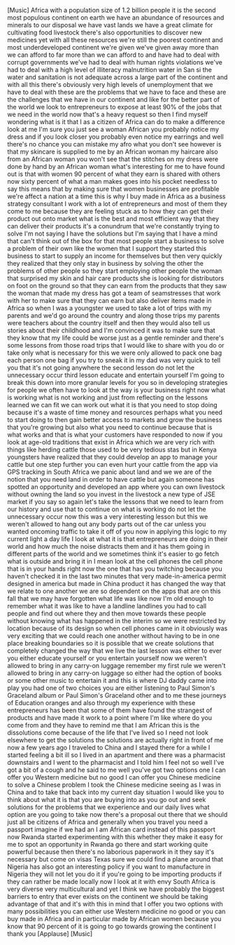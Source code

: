
[Music]
Africa with a population size of 1.2
billion people it is the second most
populous continent on earth
we have an abundance of resources and
minerals to our disposal we have vast
lands we have a great climate for
cultivating food livestock there&#39;s also
opportunities to discover new medicines
yet with all these resources we&#39;re still
the poorest continent and most
underdeveloped continent we&#39;re given
we&#39;ve given away more than we can afford
to far more than we can afford to and
have had to deal with corrupt
governments we&#39;ve had to deal with human
rights violations we&#39;ve had to deal with
a high level of illiteracy malnutrition
water in San si the water and sanitation
is not adequate across a large part of
the continent and with all this
there&#39;s obviously very high levels of
unemployment that we have to deal with
these are the problems that we have to
face and these are the challenges that
we have in our continent and like for
the better part of the world we look to
entrepreneurs to expose at least 90% of
the jobs that we need in the world now
that&#39;s a heavy request so then I find
myself wondering what is it that I as a
citizen of Africa can do to make a
difference look at me
I&#39;m sure you just see a woman African
you probably notice my dress
and if you look closer you probably even
notice my earrings and well there&#39;s no
chance you can mistake my afro what you
don&#39;t see however is that my skincare is
supplied to me by an African woman my
haircare also from an African woman you
won&#39;t see that the stitches on my dress
were done by hand by an African woman
what&#39;s interesting for me to have found
out is that with women 90 percent of
what they earn is shared with others now
sixty percent of what a man makes goes
into his pocket needless to say this
means that by making sure that women
businesses are profitable
we&#39;re affect a nation at a time this is
why I buy made in Africa as a business
strategy consultant I work with a lot of
entrepreneurs and most of them they come
to me because they are feeling stuck as
to how they can get their product out
onto market what is the best and most
efficient way that they can deliver
their products it&#39;s a conundrum that
we&#39;re constantly trying to solve I&#39;m not
saying I have the solutions but I&#39;m
saying that I have a mind that can&#39;t
think out of the box for that most
people start a business to solve a
problem of their own like the women that
I support they started this business to
start to supply an income for themselves
but then very quickly they realized that
they only stay in business by solving
the other the problems of other people
so they start employing other people the
woman that surprised my skin and hair
care products she is looking for
distributors on
foot on the ground so that they can earn
from the products that they saw the
woman that made my dress has got a team
of seamstresses that work with her to
make sure that they can earn but also
deliver items made in Africa so when I
was a youngster
we used to take a lot of trips with my
parents and we&#39;d go around the country
and along those trips my parents were
teachers about the country itself and
then they would also tell us stories
about their childhood and I&#39;m convinced
it was to make sure that they know that
my life could be worse
just as a gentle reminder and there&#39;s
some lessons from those road trips that
I would like to share with you do or
take only what is necessary for this we
were only allowed to pack one bag each
person one bag if you try to sneak it in
my dad was very quick to tell you that
it&#39;s not going anywhere the second
lesson do not let the unnecessary occur
third lesson educate and entertain
yourself I&#39;m going to break this down
into more granular levels for you so in
developing strategies for people we
often have to look at the way is your
business right now
what is working what is not working and
just from reflecting on the lessons
learned we can fit we can work out what
it is that you need to stop doing
because it&#39;s a waste of time money and
resources perhaps what you need to start
doing to then gain better access to
markets and grow the business that
you&#39;re growing but also what you need to
continue because that is what works and
that is what your customers have
responded to now if you look at age-old
traditions that exist in Africa which we
are very rich with things like herding
cattle those used to be very tedious
stas but in Kenya youngsters have
realized that they could develop an app
to manage your cattle but one step
further you can even hurt your cattle
from the app via GPS tracking in South
Africa we panic about land and we we are
of the notion that you need land in
order to have cattle but again someone
has spotted an opportunity and developed
an app where you can own livestock
without owning the land
so you invest in the livestock a new
type of JSE market if you say so again
let&#39;s take the lessons that we need to
learn from our history and use that to
continue on what is working do not let
the unnecessary occur now this was a
very interesting lesson but this we
weren&#39;t allowed to hang out any body
parts out of the car unless you wanted
oncoming traffic to take it off of you
now in applying this logic to my current
light a day life I look at what it is
that entrepreneurs are doing in their
world and how much the noise distracts
them and it has them going in different
parts of the world and we sometimes
think it&#39;s easier to go fetch what is
outside and bring it in I mean look at
the cell phones the cell phone that is
in your hands right now the one that has
you twitching because you haven&#39;t
checked it in the last two minutes that
very made-in-america permit designed in
america but made in China product it has
changed the way that we relate to one
another we are so dependent on the apps
that are on this fall that we may have
forgotten what life was like now I&#39;m old
enough to remember what it was like to
have a landline landlines you had to
call people and find out where they
and then move towards these people
without knowing what has happened in the
interim so we were restricted by
location because of its design so when
cell phones came in it obviously was
very exciting that we could reach one
another without having to be in one
place breaking boundaries so it is
possible that we create solutions that
completely changed the way that we live
the last lesson was either to ever you
either educate yourself or you entertain
yourself now we weren&#39;t allowed to bring
in any carry-on luggage remember my
first rule we weren&#39;t allowed to bring
in any carry-on luggage so either had
the option of books or some other music
to entertain it and this is where DJ
daddy came into play you had one of two
choices you are either listening to Paul
Simon&#39;s Graceland album or Paul Simon&#39;s
Graceland other and to me these journeys
of Education oranges and also through my
experience with these entrepreneurs has
been that some of them have found the
strangest of products and have made it
work to a point where I&#39;m like where do
you come from and they have to remind me
that I am African this is the
dissolutions come because of the life
that I&#39;ve lived so I need not look
elsewhere to get the solutions the
solutions are actually right in front of
me now a few years ago I traveled to
China and I stayed there for a while I
started feeling a bit ill so I lived in
an apartment and there was a pharmacist
downstairs and I went to the pharmacist
and I told him I feel not so well I&#39;ve
got a bit of a cough and he said to me
well you&#39;ve got two options one I can
offer you Western medicine
but no good I can offer you Chinese
medicine to solve a Chinese problem
I took the Chinese medicine seeing as I
was in China and to take that back into
my current day situation I would like
you to think about what it is that you
are buying into as you go out and seek
solutions for the problems that we
experience and our daily lives what
option are you going to take now there&#39;s
a proposal out there that we should just
all be citizens of Africa and generally
when you travel you need a passport
imagine if we had an I am African card
instead of this passport now Rwanda
started experimenting with this whether
they make it easy for me to spot an
opportunity in Rwanda go there and start
working quite powerful because then
there&#39;s no laborious paperwork in it
they say it&#39;s necessary but come on
visas Texas sure we could find a plane
around that Nigeria has also got an
interesting policy if you want to
manufacture in Nigeria they will not let
you do it if you&#39;re going to be
importing products if they can rather be
made locally now I look at it with envy
South Africa is very diverse very
multicultural and yet I think we have
probably the biggest barriers to entry
that ever exists on the continent we
should be taking advantage of that and
it&#39;s with this in mind that I offer you
two options with many possibilities you
can either use Western medicine no good
or you can buy made in Africa and in
particular made by African women because
you know that 90 percent of it is going
to go towards growing the continent I
thank you
[Applause]
[Music]
